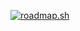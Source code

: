 [![roadmap.sh](https://roadmap.sh/card/tall/668aaa5e501413692bc64c5f?variant=dark&roadmaps=ai-data-scientist%2Cpython%2Cpostgresql-dba%2Cdata-analyst)](https://roadmap.sh)

<!--
**dharalam/dharalam** is a ✨ _special_ ✨ repository because its `README.md` (this file) appears on your GitHub profile.

Here are some ideas to get you started:

- 🔭 I’m currently working on ...
- 🌱 I’m currently learning ...
- 👯 I’m looking to collaborate on ...
- 🤔 I’m looking for help with ...
- 💬 Ask me about ...
- 📫 How to reach me: ...
- 😄 Pronouns: ...
- ⚡ Fun fact: ...
-->

